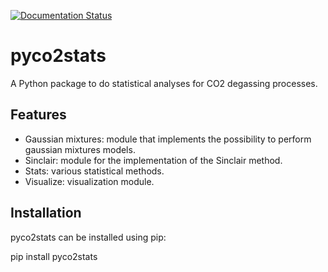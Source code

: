 [![Documentation Status](https://readthedocs.org/projects/AIVolcanoLab/pyco2stats/badge/?version=latest)](https://pyco2stats.readthedocs.io/en/latest/)

# pyco2stats

A Python package to do statistical analyses for CO2 degassing processes.

## Features

 - Gaussian mixtures: module that implements the possibility to perform gaussian mixtures models.
 - Sinclair: module for the implementation of the Sinclair method.
 - Stats: various statistical methods.
 - Visualize: visualization module.

## Installation

pyco2stats can be installed using pip:

pip install pyco2stats

